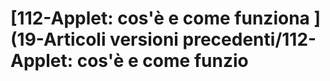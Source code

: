 # \[112-Applet: cos'è e come funziona \]\(19-Articoli versioni precedenti/112-Applet: cos'è e come funzio

